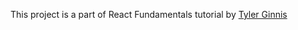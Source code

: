 
<div>
  <p> This project is a part of React Fundamentals tutorial by <a href="https://tylermcginnis.com/"> Tyler Ginnis</a></p>   
</div> 
